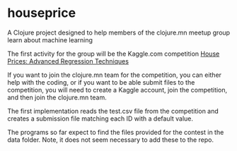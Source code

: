 # houseprice

A Clojure project designed to help members of the clojure.mn meetup group learn about machine learning

The first activity for the group will be the Kaggle.com competition 
[House Prices: Advanced Regression Techniques](https://www.kaggle.com/c/house-prices-advanced-regression-techniques)

If you want to join the clojure.mn team for the competition, you can either help with the coding, or 
if you want to be able submit files to the competition, you will need to create a Kaggle account,
join the competition, and then join the clojure.mn team.

The first implementation reads the test.csv file from the competition and creates a submission file
matching each ID with a default value.


The programs so far expect to find the files provided for the contest in the data folder.  Note, it does
not seem necessary to add these to the repo.
